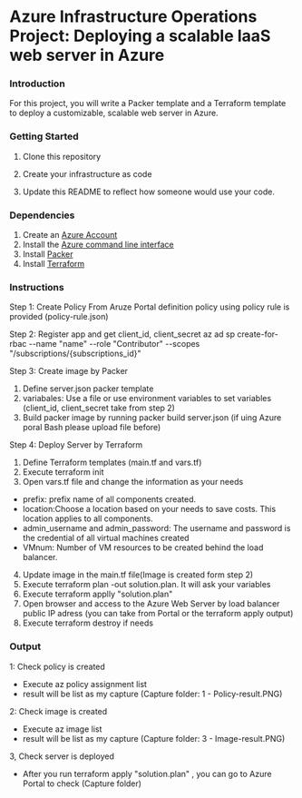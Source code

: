 # Azure Infrastructure Operations Project: Deploying a scalable IaaS web server in Azure

### Introduction
For this project, you will write a Packer template and a Terraform template to deploy a customizable, scalable web server in Azure.

### Getting Started
1. Clone this repository

2. Create your infrastructure as code

3. Update this README to reflect how someone would use your code.

### Dependencies
1. Create an [Azure Account](https://portal.azure.com) 
2. Install the [Azure command line interface](https://docs.microsoft.com/en-us/cli/azure/install-azure-cli?view=azure-cli-latest)
3. Install [Packer](https://www.packer.io/downloads)
4. Install [Terraform](https://www.terraform.io/downloads.html)

### Instructions
Step 1: Create Policy
From Aruze Portal definition policy using policy rule is provided (policy-rule.json)

Step 2: Register app and get client_id, client_secret
az ad sp create-for-rbac --name "name" --role "Contributor" --scopes "/subscriptions/{subscriptions_id}"

Step 3: Create image by Packer
1. Define server.json packer template
2. variabales: Use a file or use environment variables to set variables (client_id, client_secret take from step 2)
3. Build packer image by running packer build server.json (if uing Azure poral Bash please upload file before)

Step 4: Deploy Server by Terraform
1. Define Terraform templates (main.tf and vars.tf)
2. Execute terraform init
3. Open vars.tf file and change the information as your needs
 - prefix: prefix name of all components created.
 - location:Choose a location based on your needs to save costs. This location applies to all components.
 - admin_username and admin_password: The username and password is the credential of all virtual machines created
 - VMnum: Number of VM resources to be created behind the load balancer.

4. Update image in the main.tf file(Image is created form step 2)
4. Execute terraform plan -out solution.plan. It will ask your variables
5. Execute terraform applly "solution.plan"
6. Open browser and access to the Azure Web Server by load balancer public IP adress (you can take from Portal or the terraform apply output)
7. Execute terraform destroy if needs

### Output
1: Check policy is created
- Execute az policy assignment list
- result will be list as my capture (Capture folder: 1 - Policy-result.PNG)

2: Check image is created
- Execute az image list
- result will be list as my capture (Capture folder: 3 - Image-result.PNG)

3, Check server is deployed
- After you run terraform apply "solution.plan" , you can go to Azure Portal to check (Capture folder)